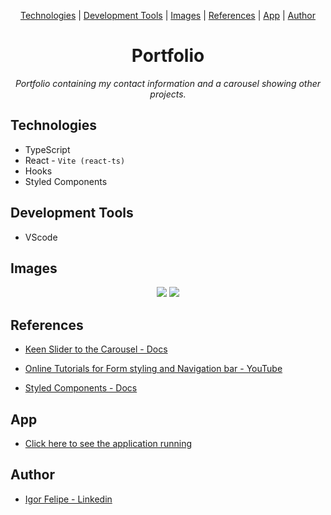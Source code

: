 <div align="center">

[Technologies](#technologies) | [Development Tools](#development-tools) | [Images](#images) | [References](#references) | [App](#app) | [Author](#author)

</div>

<h1 align="center">Portfolio</h1>

<p align="center">
  <i>
    Portfolio containing my contact information and a carousel showing other projects.
  </i>
</p>

## Technologies

- TypeScript
- React - `Vite (react-ts)`
- Hooks
- Styled Components

## Development Tools

- VScode

## Images

<div align="center">
  <img src="https://user-images.githubusercontent.com/87145566/191564859-bfcef556-5bc3-4d08-b816-81006f09cf8f.png" />
  <img src="https://user-images.githubusercontent.com/87145566/191565496-c37c02de-06c2-4ed7-a0ee-faeb300e066b.png" />
</div>

## References

- [Keen Slider to the Carousel - Docs](https://keen-slider.io/docs)

- [Online Tutorials for Form styling and Navigation bar - YouTube](https://www.youtube.com/c/OnlineTutorials4Designers)

- [Styled Components - Docs](https://styled-components.com/docs)

## App

- [Click here to see the application running](https://iigorfelipe.github.io/portfolio-ts)

## Author

- [Igor Felipe - Linkedin](https://www.linkedin.com/in/iigor-felipe/)
